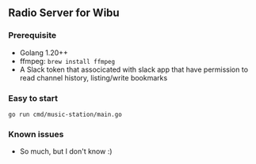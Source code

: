 ## Radio Server for Wibu

### Prerequisite

* Golang 1.20++
* ffmpeg: `brew install ffmpeg`
* A Slack token that associcated with slack app that have permission to read channel history, listing/write bookmarks

### Easy to start

```
go run cmd/music-station/main.go
```

### Known issues

* So much, but I don't know :)